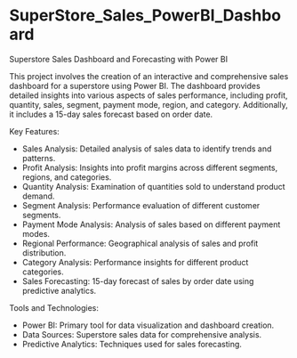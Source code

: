 # SuperStore_Sales_PowerBI_Dashboard

Superstore Sales Dashboard and Forecasting with Power BI

This project involves the creation of an interactive and comprehensive sales dashboard for a superstore using Power BI. The dashboard provides detailed insights into various aspects of sales performance, including profit, quantity, sales, segment, payment mode, region, and category. Additionally, it includes a 15-day sales forecast based on order date.

Key Features:
- Sales Analysis: Detailed analysis of sales data to identify trends and patterns.
- Profit Analysis: Insights into profit margins across different segments, regions, and categories.
- Quantity Analysis: Examination of quantities sold to understand product demand.
- Segment Analysis: Performance evaluation of different customer segments.
- Payment Mode Analysis: Analysis of sales based on different payment modes.
- Regional Performance: Geographical analysis of sales and profit distribution.
- Category Analysis: Performance insights for different product categories.
- Sales Forecasting: 15-day forecast of sales by order date using predictive analytics.

Tools and Technologies:
- Power BI: Primary tool for data visualization and dashboard creation.
- Data Sources: Superstore sales data for comprehensive analysis.
- Predictive Analytics: Techniques used for sales forecasting.


